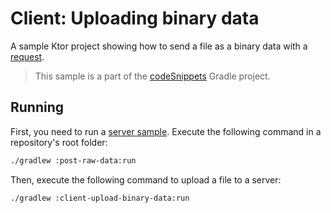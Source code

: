 # Client: Uploading binary data

A sample Ktor project showing how to send a file as a binary data with a [request](https://ktor.io/docs/request.html).
> This sample is a part of the [codeSnippets](../../README.md) Gradle project.

## Running

First, you need to run a [server sample](../post-raw-data). Execute the following command in a repository's root folder:

```bash
./gradlew :post-raw-data:run
```

Then, execute the following command to upload a file to a server:

```bash
./gradlew :client-upload-binary-data:run
```